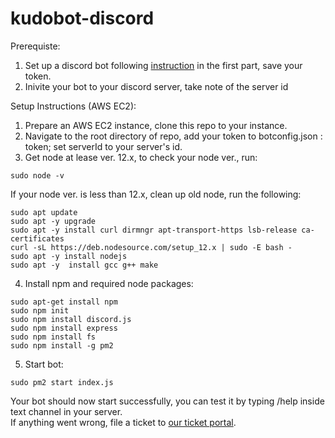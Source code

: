# kudobot-discord
Prerequiste:
1. Set up a discord bot following <a href="https://discordpy.readthedocs.io/en/latest/discord.html">instruction</a> in the first part, save your token.
2. Inivite your bot to your discord server, take note of the server id

Setup Instructions (AWS EC2):
1. Prepare an AWS EC2 instance, clone this repo to your instance.
2. Navigate to the root directory of repo, add your token to botconfig.json : token; set serverId to your server's id.
3. Get node at lease ver. 12.x, to check your node ver., run:
```
sudo node -v
```
If your node ver. is less than 12.x, clean up old node, run the following:
```
sudo apt update
sudo apt -y upgrade
sudo apt -y install curl dirmngr apt-transport-https lsb-release ca-certificates
curl -sL https://deb.nodesource.com/setup_12.x | sudo -E bash -
sudo apt -y install nodejs
sudo apt -y  install gcc g++ make
```
4. Install npm and required node packages:
```
sudo apt-get install npm
sudo npm init
sudo npm install discord.js
sudo npm install express
sudo npm install fs
sudo npm install -g pm2
```
5. Start bot:
```
sudo pm2 start index.js
```
Your bot should now start successfully, you can test it by typing /help inside text channel in your server. <br />
If anything went wrong, file a ticket to <a href="http://ec2-54-162-48-11.compute-1.amazonaws.com/">our ticket portal</a>.